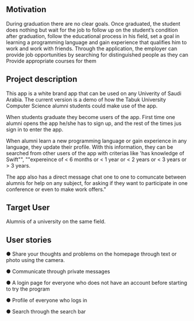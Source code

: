 ## Motivation
During graduation there are no clear goals. Once graduated, the student does nothing but wait for the job to follow up on the student’s condition after graduation, follow the educational process in his field, set a goal in learning a programming language and gain experience that qualifies him to work and work with friends. Through the application, the employer can provide job opportunities by searching for distinguished people as they can Provide appropriate courses for them


## Project description
This app is a white brand app that can be used on any Univerity of Saudi Arabia. The current version is a demo of how the Tabuk University Computer Science  alumni students  could make use of the app.

When students graduate they become users of the app. First time one alumni opens the app he/she has to sign up,
and the rest of the times jus sign in to enter the app.

When alumni learn a new programming language or gain experience in any language, they update their profile. With this information, they can be searched from other users of the app with criterias like 'has knowledge of Swift"", ""expereince of < 6 months or < 1 year or < 2 years or < 3 years or > 3 years. 

The app also has a direct message chat one to one to comuncate between alumnis for help on any subject, for asking if they want to participate in one conference or even to make work offers."


## Target User
Alumnis of a university on the same field.


## User stories
● Share your thoughts and problems on the homepage through text or photo using the camera.

● Communicate through private messages

● A login page for everyone who does not have an account before starting to try the program

● Profile of everyone who logs in

● Search through the search bar
